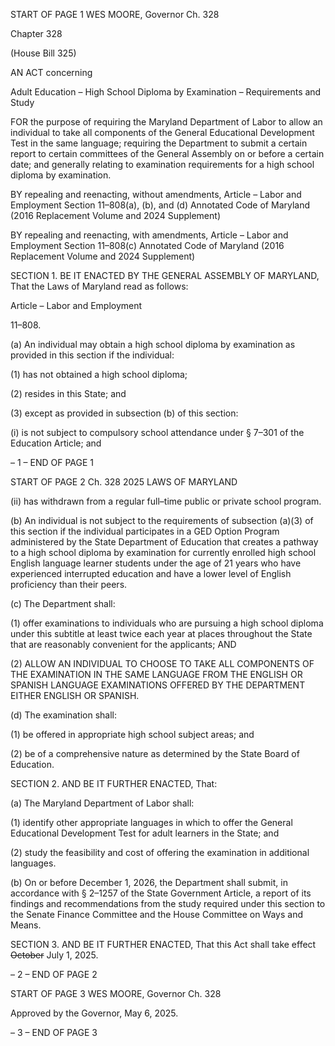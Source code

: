 START OF PAGE 1
WES MOORE, Governor Ch. 328

Chapter 328

(House Bill 325)

AN ACT concerning

Adult Education – High School Diploma by Examination – Requirements and
Study

FOR the purpose of requiring the Maryland Department of Labor to allow an individual to
take all components of the General Educational Development Test in the same
language; requiring the Department to submit a certain report to certain committees
of the General Assembly on or before a certain date; and generally relating to
examination requirements for a high school diploma by examination.

BY repealing and reenacting, without amendments,
Article – Labor and Employment
Section 11–808(a), (b), and (d)
Annotated Code of Maryland
(2016 Replacement Volume and 2024 Supplement)

BY repealing and reenacting, with amendments,
Article – Labor and Employment
Section 11–808(c)
Annotated Code of Maryland
(2016 Replacement Volume and 2024 Supplement)

SECTION 1. BE IT ENACTED BY THE GENERAL ASSEMBLY OF MARYLAND,
That the Laws of Maryland read as follows:

Article – Labor and Employment

11–808.

(a) An individual may obtain a high school diploma by examination as provided
in this section if the individual:

(1) has not obtained a high school diploma;

(2) resides in this State; and

(3) except as provided in subsection (b) of this section:

(i) is not subject to compulsory school attendance under § 7–301 of
the Education Article; and

– 1 –
END OF PAGE 1

START OF PAGE 2
Ch. 328 2025 LAWS OF MARYLAND

(ii) has withdrawn from a regular full–time public or private school
program.

(b) An individual is not subject to the requirements of subsection (a)(3) of this
section if the individual participates in a GED Option Program administered by the State
Department of Education that creates a pathway to a high school diploma by examination
for currently enrolled high school English language learner students under the age of 21
years who have experienced interrupted education and have a lower level of English
proficiency than their peers.

(c) The Department shall:

(1) offer examinations to individuals who are pursuing a high school
diploma under this subtitle at least twice each year at places throughout the State that are
reasonably convenient for the applicants; AND

(2) ALLOW AN INDIVIDUAL TO CHOOSE TO TAKE ALL COMPONENTS OF
THE EXAMINATION IN THE SAME LANGUAGE FROM THE ENGLISH OR SPANISH
LANGUAGE EXAMINATIONS OFFERED BY THE DEPARTMENT EITHER ENGLISH OR
SPANISH.

(d) The examination shall:

(1) be offered in appropriate high school subject areas; and

(2) be of a comprehensive nature as determined by the State Board of
Education.

SECTION 2. AND BE IT FURTHER ENACTED, That:

(a) The Maryland Department of Labor shall:

(1) identify other appropriate languages in which to offer the General
Educational Development Test for adult learners in the State; and

(2) study the feasibility and cost of offering the examination in additional
languages.

(b) On or before December 1, 2026, the Department shall submit, in accordance
with § 2–1257 of the State Government Article, a report of its findings and
recommendations from the study required under this section to the Senate Finance
Committee and the House Committee on Ways and Means.

SECTION 3. AND BE IT FURTHER ENACTED, That this Act shall take effect
~~October~~ July 1, 2025.

– 2 –
END OF PAGE 2

START OF PAGE 3
WES MOORE, Governor Ch. 328

Approved by the Governor, May 6, 2025.

– 3 –
END OF PAGE 3